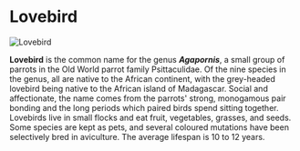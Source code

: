 # Lovebird
![Lovebird](https://upload.wikimedia.org/wikipedia/commons/5/50/Agapornis_-probably_a_hybrid-5i.jpg)

**Lovebird** is the common name for the genus **_Agapornis_**, a small group of parrots in the Old World parrot family Psittaculidae. Of the nine species in the genus, all are native to the African continent, with the grey-headed lovebird being native to the African island of Madagascar. Social and affectionate, the name comes from the parrots' strong, monogamous pair bonding and the long periods which paired birds spend sitting together. Lovebirds live in small flocks and eat fruit, vegetables, grasses, and seeds. Some species are kept as pets, and several coloured mutations have been selectively bred in aviculture. The average lifespan is 10 to 12 years.